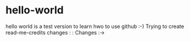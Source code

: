 # hello-world
hello world is a test version to learn hwo to use github :-)
Trying to create read-me-credits
changes : :  Changes :->
